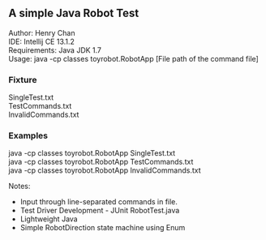 ## A simple Java Robot Test

Author: Henry Chan   
IDE: Intellij CE 13.1.2  
Requirements: Java JDK 1.7  
Usage: java -cp classes toyrobot.RobotApp [File path of the command file]  

### Fixture
SingleTest.txt  
TestCommands.txt  
InvalidCommands.txt  

### Examples
java -cp classes toyrobot.RobotApp SingleTest.txt  
java -cp classes toyrobot.RobotApp TestCommands.txt  
java -cp classes toyrobot.RobotApp InvalidCommands.txt  


Notes:  
- Input through line-separated commands in file.
- Test Driver Development - JUnit RobotTest.java
- Lightweight Java
- Simple RobotDirection state machine using Enum
